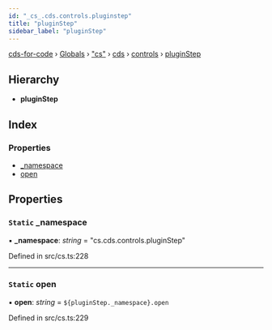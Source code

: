 ```yaml
---
id: "_cs_.cds.controls.pluginstep"
title: "pluginStep"
sidebar_label: "pluginStep"
---
```


[cds-for-code](../index.md) › [Globals](../globals.md) › ["cs"](../modules/_cs_.md) › [cds](../modules/_cs_.cds.md) › [controls](../modules/_cs_.cds.controls.md) › [pluginStep](_cs_.cds.controls.pluginstep.md)

## Hierarchy

* **pluginStep**

## Index

### Properties

* [_namespace](_cs_.cds.controls.pluginstep.md#static-_namespace)
* [open](_cs_.cds.controls.pluginstep.md#static-open)

## Properties

### `Static` _namespace

▪ **_namespace**: *string* = "cs.cds.controls.pluginStep"

Defined in src/cs.ts:228

___

### `Static` open

▪ **open**: *string* = `${pluginStep._namespace}.open`

Defined in src/cs.ts:229
